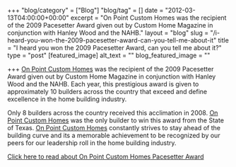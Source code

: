 +++
"blog/category" = ["Blog"]
"blog/tag" = []
date = "2012-03-13T04:00:00+00:00"
excerpt = "On Point Custom Homes was the recipient of the 2009 Pacesetter Award given out by Custom Home Magazine in conjunction with Hanley Wood and the NAHB."
layout = "blog"
slug = "/i-heard-you-won-the-2009-pacesetter-award-can-you-tell-me-about-it"
title = "I heard you won the 2009 Pacesetter Award, can you tell me about it?"
type = "post"
[featured_image]
alt_text = ""
blog_featured_image = ""

+++
[On Point Custom Homes](https://onpointcustomhomes.com/) was the recipient of the 2009 Pacesetter Award given out by Custom Home Magazine in conjunction with Hanley Wood and the NAHB. Each year, this prestigious award is given to approximately 10 builders across the country that exceed and define excellence in the home building industry.

Only 8 builders across the country received this acclimation in 2008. [On Point Custom Homes](https://onpointcustomhomes.com/) was the only builder to win this award from the State of Texas. [On Point Custom Homes](https://onpointcustomhomes.com/) constantly strives to stay ahead of the building curve and its a memorable achievement to be recognized by our peers for our leadership roll in the home building industry.

[Click here to read about On Point Custom Homes Pacesetter Award](http://www.customhomeonline.com/industry-news.asp?sectionID=224&articleID=1039536)